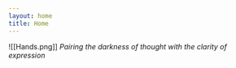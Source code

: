 ```yaml
---
layout: home
title: Home
---
```


![[Hands.png]]
*Pairing the darkness of thought with the clarity of expression*